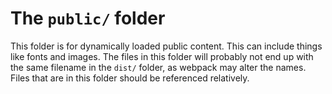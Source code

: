 # The `public/` folder

This folder is for dynamically loaded public content. This can include things like fonts and images.
The files in this folder will probably not end up with the same filename in the `dist/` folder, as
webpack may alter the names. Files that are in this folder should be referenced relatively.
